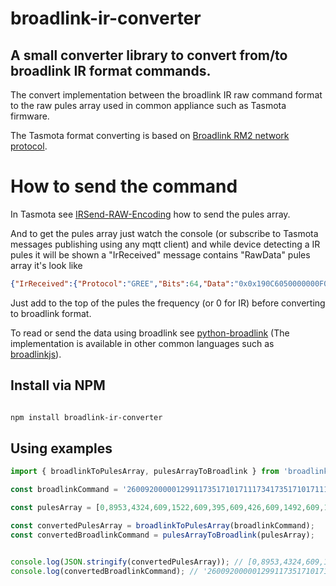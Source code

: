 # broadlink-ir-converter

## A small converter library to convert from/to broadlink IR format commands.

The convert implementation between the broadlink IR raw command format to the raw pules array used in common appliance such as Tasmota firmware.

The Tasmota format converting is based on [Broadlink RM2 network protocol](https://github.com/mjg59/python-broadlink/blob/master/protocol.md).

# How to send the command
In Tasmota see [IRSend-RAW-Encoding](https://tasmota.github.io/docs/IRSend-RAW-Encoding/) how to send the pules array.

And to get the pules array just watch the console (or subscribe to Tasmota messages publishing using any mqtt client) and while device detecting a IR pules it will be shown a "IrReceived" message contains "RawData" pules array it's look like 
```json
{"IrReceived":{"Protocol":"GREE","Bits":64,"Data":"0x0x190C6050000000F0","Repeat":0,"IRHVAC":{"Vendor":"GREE" ............},"RawData":[9084,4338,740,1622,.........],"RawDataInfo":[139,139,0]}}
```
Just add to the top of the pules the frequency (or 0 for IR) before converting to broadlink format.

To read or send the data using broadlink see [python-broadlink](https://github.com/mjg59/python-broadlink)
(The implementation is available in other common languages such as [broadlinkjs](https://github.com/momodalo/broadlinkjs)). 

## Install via NPM

```bash 

npm install broadlink-ir-converter

```

## Using examples

```typescript
import { broadlinkToPulesArray, pulesArrayToBroadlink } from 'broadlink-ir-converter';

const broadlinkCommand = '2600920000012991173517101711173417351710171117101711171116351735161117111611171117101711171017111710173517341711171017111710171117341711173417111710173517111600028f1711171116111711161117111611171117101711171017111710171117101711171017111710171117101711171017111710171117111611173516351735163517000d05000000000000';

const pulesArray = [0,8953,4324,609,1522,609,395,609,426,609,1492,609,1522,609,395,609,426,609,395,609,426,609,426,578,1522,609,1522,578,426,609,426,578,426,609,426,609,395,609,426,609,395,609,426,609,395,609,1522,609,1492,609,426,609,395,609,426,609,395,609,426,609,1492,609,426,609,1492,609,426,609,395,609,1522,609,426,578,19855,609,426,609,426,578,426,609,426,578,426,609,426,578,426,609,426,609,395,609,426,609,395,609,426,609,395,609,426,609,395,609,426,609,395,609,426,609,395,609,426,609,395,609,426,609,395,609,426,609,395,609,426,609,426,578,426,609,1522,578,1522,609,1522,578,1522,609];

const convertedPulesArray = broadlinkToPulesArray(broadlinkCommand);
const convertedBroadlinkCommand = pulesArrayToBroadlink(pulesArray);


console.log(JSON.stringify(convertedPulesArray)); // [0,8953,4324,609,1522,609,395,609,426,609,1492,609,1522,609,395,609,426,609,395,609,426,609,426,578,1522,609,1522,578,426,609,426,578,426,609,426,609,395,609,426,609,395,609,426,609,395,609,1522,609,1492,609,426,609,395,609,426,609,395,609,426,609,1492,609,426,609,1492,609,426,609,395,609,1522,609,426,578,19855,609,426,609,426,578,426,609,426,578,426,609,426,578,426,609,426,609,395,609,426,609,395,609,426,609,395,609,426,609,395,609,426,609,395,609,426,609,395,609,426,609,395,609,426,609,395,609,426,609,395,609,426,609,426,578,426,609,1522,578,1522,609,1522,578,1522,609]
console.log(convertedBroadlinkCommand); // '2600920000012991173517101711173417351710171117101711171116351735161117111611171117101711171017111710173517341711171017111710171117341711173417111710173517111600028f1711171116111711161117111611171117101711171017111710171117101711171017111710171117101711171017111710171117111611173516351735163517000d05000000000000


```
